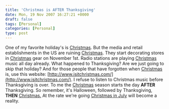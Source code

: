 ```yaml
---
title: 'Christmas is AFTER Thanksgiving'
date: Mon, 19 Nov 2007 16:27:21 +0000
draft: false
tags: [Personal]
categories: [Personal]
type: post
---
```


One of my favorite holiday's is [Christmas](http://en.wikipedia.org/wiki/Christmas). But the media and retail establishments in the US are ruining [Christmas](http://en.wikipedia.org/wiki/Christmas). They start decorating stores in [Christmas](http://en.wikipedia.org/wiki/Christmas) gear on November 1st. Radio stations are playing [Christmas](http://en.wikipedia.org/wiki/Christmas) music all day already. What happened to Thanksgiving? Are we just going to skip that holiday? And for those people that have forgotten when [Christmas](http://en.wikipedia.org/wiki/Christmas) is, use this website: [http://www.isitchristmas.com/](http://www.isitchristmas.com/). I refuse to listen to Christmas music before Thanksgiving is over. To me the [Christmas](http://en.wikipedia.org/wiki/Christmas) season starts the day **AFTER** Thanksgiving. So remember, it's Halloween, followed by Thanksgiving, **THEN** [Christmas.](http://en.wikipedia.org/wiki/Christmas) At the rate we're going [Christmas in July](http://en.wikipedia.org/wiki/Christmas_in_July) will become a reality.